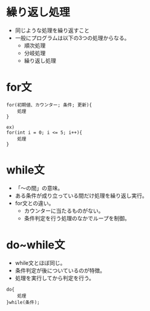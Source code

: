 # 繰り返し処理
* 同じような処理を繰り返すこと
* 一般にプログラムは以下の3つの処理からなる。
  * 順次処理
  * 分岐処理
  * 繰り返し処理

# for文
```
for(初期値、カウンター; 条件; 更新){
    処理
}

ex)
for(int i = 0; i <= 5; i++){
    処理
}
```

# while文
* 「〜の間」の意味。
* ある条件が成り立っている間だけ処理を繰り返し実行。
* for文との違い。
  * カウンターに当たるものがない。
  * 条件判定を行う処理のなかでループを制御。

# do~while文
* while文とほぼ同じ。
* 条件判定が後についているのが特徴。
* 処理を実行してから判定を行う。
```
do{
    処理
}while(条件);
```